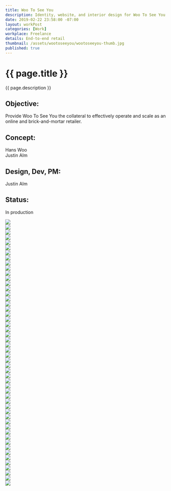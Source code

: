 ```yaml
---
title: Woo To See You
description: Identity, website, and interior design for Woo To See You.
date: 2019-02-22 23:58:00 -07:00
layout: workPost
categories: [Work]
workplace: Freelance
details: End-to-end retail
thumbnail: /assets/wootoseeyou/wootoseeyou-thumb.jpg
published: true
---
```


<div class="mw-1024  u-mar-auto  u-mar-b05">
    <h1 class="u-noMargin  u-mar-b00"><strong>{{ page.title }}</strong></h1>
    <p class="as-h3  u-noMargin" style="max-width: 100%;">{{ page.description }}</p>
    <div class="project-metadata  u-mar-auto  u-mar-t05  u-mar-b00">
        <div class="objective">
            <h2 class="as-h5  u-noMargin  u-mar-b01"><strong>Objective</strong>:</h2>
            <p class="u-noMargin  u-mar-b02">Provide Woo To See You the collateral to effectively operate and scale as an online and brick-and-mortar retailer.</p>
        </div>
        <div>
            <h2 class="as-h5  u-noMargin  u-mar-b01"><strong>Concept</strong>:</h2>
            <p class="u-noMargin  u-mar-b02">Hans Woo<br>Justin Alm</p>
        </div>
        <div>
            <h2 class="as-h5  u-noMargin  u-mar-b01"><strong>Design, Dev, PM</strong>:</h2>
            <p class="u-noMargin  u-mar-b02">Justin Alm</p>
        </div>
        <div>
            <h2 class="as-h5  u-noMargin  u-mar-b01"><strong>Status</strong>:</h2>
            <p class="u-noMargin  u-mar-b02">In production</p>
        </div>
    </div>
</div>

<div class="mw-1024  u-mar-auto">
    <div class="Grid  Grid--withGutters">
        <div class="Grid-cell  u-size1of1">
            <img src="/assets/wootoseeyou/wootoseeyou-hero.jpg"/>
        </div>
        <div class="Grid-cell  u-size1of4">
            <img src="/assets/wootoseeyou/wootoseeyou-brand-grid.jpg"/>
        </div>
        <div class="Grid-cell  u-size1of4">
            <img src="/assets/wootoseeyou/wootoseeyou-brand-grid-1.jpg"/>
        </div>
        <div class="Grid-cell  u-size1of4">
            <img src="/assets/wootoseeyou/wootoseeyou-brand-grid-2.jpg"/>
        </div>
        <div class="Grid-cell  u-size1of4">
            <img src="/assets/wootoseeyou/wootoseeyou-brand-grid-3.jpg"/>
        </div>
        <div class="Grid-cell  u-size1of4">
            <img src="/assets/wootoseeyou/wootoseeyou-brand-grid-4.jpg"/>
        </div>
        <div class="Grid-cell  u-size1of4">
            <img src="/assets/wootoseeyou/wootoseeyou-brand-grid-5.jpg"/>
        </div>
        <div class="Grid-cell  u-size1of4">
            <img src="/assets/wootoseeyou/wootoseeyou-brand-grid-6.jpg"/>
        </div>
        <div class="Grid-cell  u-size1of4">
            <img src="/assets/wootoseeyou/wootoseeyou-brand-grid-7.jpg"/>
        </div>
        <div class="Grid-cell  u-size1of2">
            <img src="/assets/wootoseeyou/wootoseeyou-builds-2.jpg"/>
        </div>
        <div class="Grid-cell  u-size1of2">
            <img src="/assets/wootoseeyou/wootoseeyou-builds-1.jpg"/>
        </div>
        <div class="Grid-cell  u-size1of2">
            <img src="/assets/wootoseeyou/wootoseeyou-builds-4.jpg"/>
        </div>
        <div class="Grid-cell  u-size1of2">
            <img src="/assets/wootoseeyou/wootoseeyou-builds-5.jpg"/>
        </div>
        <div class="Grid-cell  u-size1of2">
            <img src="/assets/wootoseeyou/wootoseeyou-builds.jpg"/>
        </div>
        <div class="Grid-cell  u-size1of2">
            <img src="/assets/wootoseeyou/wootoseeyou-builds-3.jpg"/>
        </div>
        <div class="Grid-cell  u-size1of4">
            <img src="/assets/wootoseeyou/wootoseeyou-builds-26.jpg"/>
        </div>
        <div class="Grid-cell  u-size1of4">
            <img src="/assets/wootoseeyou/wootoseeyou-builds-24.jpg"/>
        </div>
        <div class="Grid-cell  u-size1of2">
            <img src="/assets/wootoseeyou/wootoseeyou-builds-25.jpg"/>
        </div>
        <div class="Grid-cell  u-size1of4">
            <img src="/assets/wootoseeyou/wootoseeyou-builds-6.jpg"/>
        </div>
        <div class="Grid-cell  u-size1of4">
            <img src="/assets/wootoseeyou/wootoseeyou-builds-9.jpg"/>
        </div>
        <div class="Grid-cell  u-size1of4">
            <img src="/assets/wootoseeyou/wootoseeyou-builds-7.jpg"/>
        </div>
        <div class="Grid-cell  u-size1of4">
            <img src="/assets/wootoseeyou/wootoseeyou-builds-8.jpg"/>
        </div>
        <div class="Grid-cell  u-size1of4">
            <img src="/assets/wootoseeyou/wootoseeyou-builds-12.jpg"/>
        </div>
        <div class="Grid-cell  u-size1of4">
            <img src="/assets/wootoseeyou/wootoseeyou-builds-11.jpg"/>
        </div>
        <div class="Grid-cell  u-size1of4">
            <img src="/assets/wootoseeyou/wootoseeyou-builds-13.jpg"/>
        </div>
        <div class="Grid-cell  u-size1of4">
            <img src="/assets/wootoseeyou/wootoseeyou-builds-14.jpg"/>
        </div>
        <div class="Grid-cell  u-size1of3">
            <img src="/assets/wootoseeyou/wootoseeyou-builds-17.jpg"/>
        </div>
        <div class="Grid-cell  u-size1of3">
            <img src="/assets/wootoseeyou/wootoseeyou-builds-16.jpg"/>
        </div>
        <div class="Grid-cell  u-size1of3">
            <img src="/assets/wootoseeyou/wootoseeyou-builds-15.jpg"/>
        </div>
        <div class="Grid-cell  u-size1of3">
            <img src="/assets/wootoseeyou/wootoseeyou-builds-18.jpg"/>
        </div>
        <div class="Grid-cell  u-size1of3">
            <img src="/assets/wootoseeyou/wootoseeyou-builds-19.jpg"/>
        </div>
        <div class="Grid-cell  u-size1of3">
            <img src="/assets/wootoseeyou/wootoseeyou-builds-20.jpg"/>
        </div>
        <div class="Grid-cell  u-size1of4">
            <img src="/assets/wootoseeyou/wootoseeyou-builds-21.jpg"/>
        </div>
        <div class="Grid-cell  u-size1of4">
            <img src="/assets/wootoseeyou/wootoseeyou-builds-22.jpg"/>
        </div>
        <div class="Grid-cell  u-size1of4">
            <img src="/assets/wootoseeyou/wootoseeyou-builds-23.jpg"/>
        </div>
        <div class="Grid-cell  u-size1of4">
            <img src="/assets/wootoseeyou/wootoseeyou-builds-10.jpg"/>
        </div>
        <div class="Grid-cell  u-size1of1">
            <img src="/assets/wootoseeyou/wootoseeyou-spaces-1.jpg"/>
        </div>
        <div class="Grid-cell  u-size1of2">
            <img src="/assets/wootoseeyou/wootoseeyou-spaces.jpg"/>
        </div>
        <div class="Grid-cell  u-size1of2">
            <img src="/assets/wootoseeyou/wootoseeyou-spaces-2.jpg"/>
        </div>
        <div class="Grid-cell  u-size1of2">
            <img src="/assets/wootoseeyou/wootoseeyou-spaces-3.jpg"/>
        </div>
        <div class="Grid-cell  u-size1of2">
            <img src="/assets/wootoseeyou/wootoseeyou-spaces-4.jpg"/>
        </div>
        <div class="Grid-cell  u-size1of4">
            <img src="/assets/wootoseeyou/wootoseeyou-spaces-10.jpg"/>
        </div>
        <div class="Grid-cell  u-size1of4">
            <img src="/assets/wootoseeyou/wootoseeyou-spaces-8.jpg"/>
        </div>
        <div class="Grid-cell  u-size1of4">
            <img src="/assets/wootoseeyou/wootoseeyou-spaces-6.jpg"/>
        </div>
        <div class="Grid-cell  u-size1of4">
            <img src="/assets/wootoseeyou/wootoseeyou-spaces-5.jpg"/>
        </div>
        <div class="Grid-cell  u-size1of3">
            <img src="/assets/wootoseeyou/wootoseeyou-spaces-9.jpg"/>
        </div>
        <div class="Grid-cell  u-size1of3">
            <img src="/assets/wootoseeyou/wootoseeyou-spaces-7.jpg"/>
        </div>
        <div class="Grid-cell  u-size1of3">
            <img src="/assets/wootoseeyou/wootoseeyou-spaces-11.jpg"/>
        </div>
        <div class="Grid-cell  u-size1of2">
            <img src="/assets/wootoseeyou/wootoseeyou-people-1.jpg"/>
        </div>
        <div class="Grid-cell  u-size1of2">
            <img src="/assets/wootoseeyou/wootooseeyou-people-2.jpg"/>
        </div>
        <div class="Grid-cell  u-size1of2">
            <img src="/assets/wootoseeyou/wootoseeyou-people-3.jpg"/>
        </div>
        <div class="Grid-cell  u-size1of2">
            <img src="/assets/wootoseeyou/wootoseeyou-people-4.jpg"/>
        </div>
    </div>
</div>
